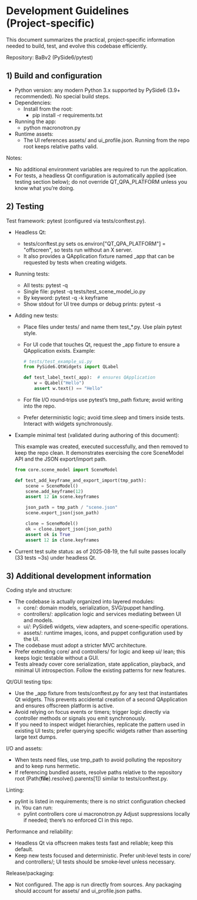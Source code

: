 # Development Guidelines (Project‑specific)

This document summarizes the practical, project‑specific information needed to build, test, and evolve this codebase efficiently.

Repository: BaBv2 (PySide6/pytest)


## 1) Build and configuration

- Python version: any modern Python 3.x supported by PySide6 (3.9+ recommended). No special build steps.
- Dependencies:
  - Install from the root:
    - pip install -r requirements.txt
- Running the app:
  - python macronotron.py
- Runtime assets:
  - The UI references assets/ and ui_profile.json. Running from the repo root keeps relative paths valid.

Notes:
- No additional environment variables are required to run the application.
- For tests, a headless Qt configuration is automatically applied (see testing section below); do not override QT_QPA_PLATFORM unless you know what you’re doing.


## 2) Testing

Test framework: pytest (configured via tests/conftest.py).

- Headless Qt:
  - tests/conftest.py sets os.environ["QT_QPA_PLATFORM"] = "offscreen", so tests run without an X server.
  - It also provides a QApplication fixture named _app that can be requested by tests when creating widgets.

- Running tests:
  - All tests: pytest -q
  - Single file: pytest -q tests/test_scene_model_io.py
  - By keyword: pytest -q -k keyframe
  - Show stdout for UI tree dumps or debug prints: pytest -s

- Adding new tests:
  - Place files under tests/ and name them test_*.py. Use plain pytest style.
  - For UI code that touches Qt, request the _app fixture to ensure a QApplication exists. Example:

    ```python
    # tests/test_example_ui.py
    from PySide6.QtWidgets import QLabel

    def test_label_text(_app):  # ensures QApplication
        w = QLabel("Hello")
        assert w.text() == "Hello"
    ```

  - For file I/O round‑trips use pytest’s tmp_path fixture; avoid writing into the repo.
  - Prefer deterministic logic; avoid time.sleep and timers inside tests. Interact with widgets synchronously.

- Example minimal test (validated during authoring of this document):

  This example was created, executed successfully, and then removed to keep the repo clean. It demonstrates exercising the core SceneModel API and the JSON export/import path.

  ```python
  from core.scene_model import SceneModel

  def test_add_keyframe_and_export_import(tmp_path):
      scene = SceneModel()
      scene.add_keyframe(12)
      assert 12 in scene.keyframes

      json_path = tmp_path / "scene.json"
      scene.export_json(json_path)

      clone = SceneModel()
      ok = clone.import_json(json_path)
      assert ok is True
      assert 12 in clone.keyframes
  ```

- Current test suite status: as of 2025‑08‑19, the full suite passes locally (33 tests ~3s) under headless Qt.


## 3) Additional development information

Coding style and structure:
- The codebase is actually organized into layered modules:
  - core/: domain models, serialization, SVG/puppet handling.
  - controllers/: application logic and services mediating between UI and models.
  - ui/: PySide6 widgets, view adapters, and scene‑specific operations.
  - assets/: runtime images, icons, and puppet configuration used by the UI.
- The codebase must adopt a stricter MVC architecture.
- Prefer extending core/ and controllers/ for logic and keep ui/ lean; this keeps logic testable without a GUI.
- Tests already cover core serialization, state application, playback, and minimal UI introspection. Follow the existing patterns for new features.

Qt/GUI testing tips:
- Use the _app fixture from tests/conftest.py for any test that instantiates Qt widgets. This prevents accidental creation of a second QApplication and ensures offscreen platform is active.
- Avoid relying on focus events or timers; trigger logic directly via controller methods or signals you emit synchronously.
- If you need to inspect widget hierarchies, replicate the pattern used in existing UI tests; prefer querying specific widgets rather than asserting large text dumps.

I/O and assets:
- When tests need files, use tmp_path to avoid polluting the repository and to keep runs hermetic.
- If referencing bundled assets, resolve paths relative to the repository root (Path(__file__).resolve().parents[1]) similar to tests/conftest.py.

Linting:
- pylint is listed in requirements; there is no strict configuration checked in. You can run:
  - pylint controllers core ui macronotron.py
  Adjust suppressions locally if needed; there’s no enforced CI in this repo.

Performance and reliability:
- Headless Qt via offscreen makes tests fast and reliable; keep this default.
- Keep new tests focused and deterministic. Prefer unit‑level tests in core/ and controllers/; UI tests should be smoke‑level unless necessary.

Release/packaging:
- Not configured. The app is run directly from sources. Any packaging should account for assets/ and ui_profile.json paths.
